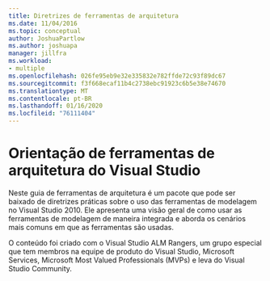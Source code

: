 ```yaml
---
title: Diretrizes de ferramentas de arquitetura
ms.date: 11/04/2016
ms.topic: conceptual
author: JoshuaPartlow
ms.author: joshuapa
manager: jillfra
ms.workload:
- multiple
ms.openlocfilehash: 026fe95eb9e32e335832e782ffde72c93f89dc67
ms.sourcegitcommit: f3f668ecaf11b4c2738ebc91923c6b5e38e74670
ms.translationtype: MT
ms.contentlocale: pt-BR
ms.lasthandoff: 01/16/2020
ms.locfileid: "76111404"
---
```

# <a name="visual-studio-architecture-tooling-guidance"></a>Orientação de ferramentas de arquitetura do Visual Studio

Neste guia de ferramentas de arquitetura é um pacote que pode ser baixado de diretrizes práticas sobre o uso das ferramentas de modelagem no Visual Studio 2010. Ele apresenta uma visão geral de como usar as ferramentas de modelagem de maneira integrada e aborda os cenários mais comuns em que as ferramentas são usadas.

O conteúdo foi criado com o Visual Studio ALM Rangers, um grupo especial que tem membros na equipe de produto do Visual Studio, Microsoft Services, Microsoft Most Valued Professionals (MVPs) e leva do Visual Studio Community.
